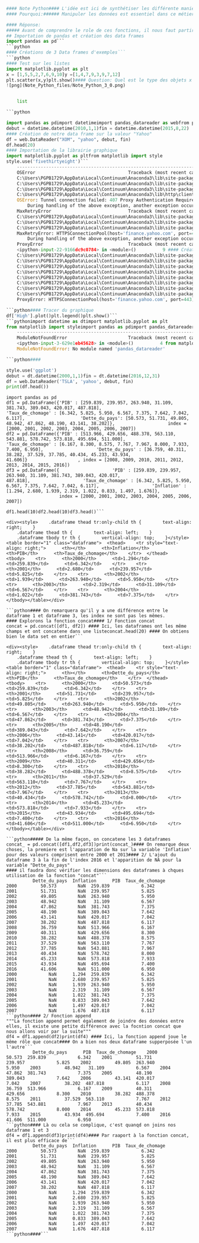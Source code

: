 
```python
#### Note Python#### L'idée est ici de synthétiser les différente manière de géreer les données.#### Question: Quelles sont les fonctions pratiques pour manipuler les données avec Pandas.
#### Pourquoi:###### Manipuler les données est essentiel dans ce métier, les données fournies ne sont généralement pas exploitable.###### En effet, elles peuvent être incomplètes, être présente sur plusieurs tables, Etre présente de manière non exploitables###### que ce soient liées à un format ou à une syntaxe.###### La manipulation de données est essentielle. Elle représente en moyenne 80% du temps d'un data miner.###### Il existe différents outils de manipulation des données, SQL étant le plus connu.###### Nous nous intéresserons ici à Pandas, cette librairies Python, de manipulation des données.###### Quatre concepts seront abordées ici, la concaténation (concat), l'ajout (append), la fusion (merge) et la jointure (join) de données###### Nous verrons des cas d'utilisations de ces fonctions7
```
```python
#### Réponse:
##### Avant de comprendre le role de ces fonctions, il nous faut partir de données. De Data frame exploitable.
## Importation de pandas et création des data frames
import pandas as pd```
```python
#### Créations de 3 Data frames d'exemples```
```python
#### Test sur les listes
import matplotlib.pyplot as plt
x = [1,5,5,2,7,6,9,10]y =[1,4,7,9,3,9,7,12]
plt.scatter(x,y)plt.show()#### Question: Quel est le type des objets x et ytype(x)# Réponse: Il s'agit d'une liste```
![png](Note_Python_files/Note_Python_3_0.png)


    list

```python

import pandas as pdimport datetimeimport pandas_datareader as webfrom pandas_datareader import data, wb
debut = datetime.datetime(2010,1,1)fin = datetime.datetime(2015,8,22)
#### Création de notre data frame sur la valeur "Yahoo" 
df = web.DataReader("XOM", "yahoo", debut, fin)
df.head(20)
#### Importation de la librairie graphique
import matplotlib.pyplot as pltfrom matplotlib import style
style.use('fivethirtyeight')```
    ---------------------------------------------------------------------------
    OSError                                   Traceback (most recent call last)
    C:\Users\PGPB1729\AppData\Local\Continuum\Anaconda3\lib\site-packages\requests\packages\urllib3\connectionpool.py in urlopen(self, method, url, body, headers, retries, redirect, assert_same_host, timeout, pool_timeout, release_conn, chunked, body_pos, **response_kw)        593             if is_new_proxy_conn:    --> 594                 self._prepare_proxy(conn)        595     
    C:\Users\PGPB1729\AppData\Local\Continuum\Anaconda3\lib\site-packages\requests\packages\urllib3\connectionpool.py in _prepare_proxy(self, conn)        809     --> 810         conn.connect()        811     
    C:\Users\PGPB1729\AppData\Local\Continuum\Anaconda3\lib\site-packages\requests\packages\urllib3\connection.py in connect(self)        293             # self._tunnel_host below.    --> 294             self._tunnel()        295             # Mark this connection as not reusable    
    C:\Users\PGPB1729\AppData\Local\Continuum\Anaconda3\lib\http\client.py in _tunnel(self)        918             raise OSError("Tunnel connection failed: %d %s" % (code,    --> 919                                                                message.strip()))        920         while True:    
    OSError: Tunnel connection failed: 407 Proxy Authentication Required
        During handling of the above exception, another exception occurred:    
    MaxRetryError                             Traceback (most recent call last)
    C:\Users\PGPB1729\AppData\Local\Continuum\Anaconda3\lib\site-packages\requests\adapters.py in send(self, request, stream, timeout, verify, cert, proxies)        437                     retries=self.max_retries,    --> 438                     timeout=timeout        439                 )    
    C:\Users\PGPB1729\AppData\Local\Continuum\Anaconda3\lib\site-packages\requests\packages\urllib3\connectionpool.py in urlopen(self, method, url, body, headers, retries, redirect, assert_same_host, timeout, pool_timeout, release_conn, chunked, body_pos, **response_kw)        648             retries = retries.increment(method, url, error=e, _pool=self,    --> 649                                         _stacktrace=sys.exc_info()[2])        650             retries.sleep()    
    C:\Users\PGPB1729\AppData\Local\Continuum\Anaconda3\lib\site-packages\requests\packages\urllib3\util\retry.py in increment(self, method, url, response, error, _pool, _stacktrace)        387         if new_retry.is_exhausted():    --> 388             raise MaxRetryError(_pool, url, error or ResponseError(cause))        389     
    MaxRetryError: HTTPSConnectionPool(host='finance.yahoo.com', port=443): Max retries exceeded with url: /quote/XOM/history (Caused by ProxyError('Cannot connect to proxy.', OSError('Tunnel connection failed: 407 Proxy Authentication Required',)))
        During handling of the above exception, another exception occurred:    
    ProxyError                                Traceback (most recent call last)
    <ipython-input-22-9166dc9c0784> in <module>()          9 #### Création de notre data frame sur la valeur "Yahoo"         10     ---> 11 df = web.DataReader("XOM", "yahoo", debut, fin)         12          13 df.head(20)    
    C:\Users\PGPB1729\AppData\Local\Continuum\Anaconda3\lib\site-packages\pandas_datareader\data.py in DataReader(name, data_source, start, end, retry_count, pause, session, access_key)        119                                 adjust_price=False, chunksize=25,        120                                 retry_count=retry_count, pause=pause,    --> 121                                 session=session).read()        122         123     elif data_source == "yahoo-actions":    
    C:\Users\PGPB1729\AppData\Local\Continuum\Anaconda3\lib\site-packages\pandas_datareader\yahoo\daily.py in __init__(self, symbols, start, end, retry_count, pause, session, adjust_price, ret_index, chunksize, interval)         80          81         self.interval = '1' + self.interval    ---> 82         self.crumb = self._get_crumb(retry_count)         83          84     @property    
    C:\Users\PGPB1729\AppData\Local\Continuum\Anaconda3\lib\site-packages\pandas_datareader\yahoo\daily.py in _get_crumb(self, retries)        156         tu = "https://finance.yahoo.com/quote/{}/history".format(self.symbols)        157         response = self._get_response(tu,    --> 158                                       params=self.params, headers=self.headers)        159         out = str(self._sanitize_response(response))        160         # Matches: {"crumb":"AlphaNumeric"}    
    C:\Users\PGPB1729\AppData\Local\Continuum\Anaconda3\lib\site-packages\pandas_datareader\base.py in _get_response(self, url, params, headers)        124             response = self.session.get(url,        125                                         params=params,    --> 126                                         headers=headers)        127             if response.status_code == requests.codes.ok:        128                 return response    
    C:\Users\PGPB1729\AppData\Local\Continuum\Anaconda3\lib\site-packages\requests\sessions.py in get(self, url, **kwargs)        529         530         kwargs.setdefault('allow_redirects', True)    --> 531         return self.request('GET', url, **kwargs)        532         533     def options(self, url, **kwargs):    
    C:\Users\PGPB1729\AppData\Local\Continuum\Anaconda3\lib\site-packages\requests\sessions.py in request(self, method, url, params, data, headers, cookies, files, auth, timeout, allow_redirects, proxies, hooks, stream, verify, cert, json)        516         }        517         send_kwargs.update(settings)    --> 518         resp = self.send(prep, **send_kwargs)        519         520         return resp    
    C:\Users\PGPB1729\AppData\Local\Continuum\Anaconda3\lib\site-packages\requests\sessions.py in send(self, request, **kwargs)        637         638         # Send the request    --> 639         r = adapter.send(request, **kwargs)        640         641         # Total elapsed time of the request (approximately)    
    C:\Users\PGPB1729\AppData\Local\Continuum\Anaconda3\lib\site-packages\requests\adapters.py in send(self, request, stream, timeout, verify, cert, proxies)        498         499             if isinstance(e.reason, _ProxyError):    --> 500                 raise ProxyError(e, request=request)        501         502             raise ConnectionError(e, request=request)    
    ProxyError: HTTPSConnectionPool(host='finance.yahoo.com', port=443): Max retries exceeded with url: /quote/XOM/history (Caused by ProxyError('Cannot connect to proxy.', OSError('Tunnel connection failed: 407 Proxy Authentication Required',)))

```python#### Tracer du graphique 
df['High'].plot()plt.legend()plt.show()```
```pythonimport datetime as dtimport matplotlib.pyplot as plt
from matplotlib import styleimport pandas as pdimport pandas_datareader.data as web```
    ---------------------------------------------------------------------------
    ModuleNotFoundError                       Traceback (most recent call last)
    <ipython-input-3-629e1eb45628> in <module>()          4 from matplotlib import style          5 import pandas as pd    ----> 6 import pandas_datareader.data as web    
    ModuleNotFoundError: No module named 'pandas_datareader'

```python#### 

style.use('ggplot')
debut = dt.datetime(2000,1,1)fin = dt.datetime(2016,12,31)
df = web.DataReader('TSLA', 'yahoo', debut, fin)
print(df.head())


```
```python#### 27 Décembre 2017: 10:18 -- Imporatation des données de la table #### Lemoci.com ou FMI - World Economic Outlook Database#### Note cherche un moyen d'extraire directement les données via python (beautiful soup)#### Ici, on prendra 3 indicteurs économiques pour la Suède#### Le PIB libéllé en Dollars US (Gross domestic product, current prices in Billins U.S. dollars), le Taux de Chomage (Unemployment Rate in percentage) et la dette générale dyu pays (General governement gross debt), Inflation: Prix à la consommation moyen#### De 2000 à 2017
import pandas as pd
df1 = pd.DataFrame({'PIB' : [259.839, 239.957, 263.940, 31.109, 381.743, 389.043, 420.017, 487.818],                    'Taux_de_chomage' : [6.342, 5.825, 5.950, 6.567, 7.375, 7.642, 7.042, 6.117],                     'Dette_du_pays': [50.573, 51.731, 49.805, 48.942, 47.862, 48.190, 43.141, 38.202]},                    index = [2000, 2001, 2002, 2003, 2004, 2005, 2006, 2007])
df2 = pd.DataFrame({'PIB' : [513.966, 429.656, 488.378, 563.110, 543.881, 578.742, 573.818, 495.694, 511.000],                    'Taux_de_chomage' : [6.167, 8.300, 8.575, 7.767, 7.967, 8.000, 7.933, 7.400, 6.950],                    'Dette_du_pays' : [36.759, 40.311, 38.282, 37.529, 37.785, 40.434, 45.233, 43.934, 41.606]}                   , index = [2008, 2009, 2010, 2011, 2012, 2013, 2014, 2015, 2016])
df3 = pd.DataFrame({                    'PIB' : [259.839, 239.957, 263.940, 31.109, 381.743, 389.043, 420.017, 487.818],                    'Taux_de_chomage' : [6.342, 5.825, 5.950, 6.567, 7.375, 7.642, 7.042, 6.117],                    'Inflation' : [1.294, 2.680, 1.939, 2.319, 1.022, 0.833, 1.497, 1.676]},                     index = [2000, 2001, 2002, 2003, 2004, 2005, 2006, 2007])
```
```python#### 27/12/2017 11h51:  Test sur les data frame: OK
df1.head(10)df2.head(10)df3.head()```

<div><style>    .dataframe thead tr:only-child th {        text-align: right;    }
    .dataframe thead th {        text-align: left;    }
    .dataframe tbody tr th {        vertical-align: top;    }</style><table border="1" class="dataframe">  <thead>    <tr style="text-align: right;">      <th></th>      <th>Inflation</th>      <th>PIB</th>      <th>Taux_de_chomage</th>    </tr>  </thead>  <tbody>    <tr>      <th>2000</th>      <td>1.294</td>      <td>259.839</td>      <td>6.342</td>    </tr>    <tr>      <th>2001</th>      <td>2.680</td>      <td>239.957</td>      <td>5.825</td>    </tr>    <tr>      <th>2002</th>      <td>1.939</td>      <td>263.940</td>      <td>5.950</td>    </tr>    <tr>      <th>2003</th>      <td>2.319</td>      <td>31.109</td>      <td>6.567</td>    </tr>    <tr>      <th>2004</th>      <td>1.022</td>      <td>381.743</td>      <td>7.375</td>    </tr>  </tbody></table></div>

```python#### On remarquera qu'il y a une différence entre le dataframe 1 et dataframe 3, les index ne sont pas les mêmes.
#### Explorons la fonction concat#### 1/ Fonction concat
concat = pd.concat([df1, df2]) #### Ici, les dataframes ont les même champs et ont concatene dans une listeconcat.head(20) #### On obtiens bien le data set en entier```

<div><style>    .dataframe thead tr:only-child th {        text-align: right;    }
    .dataframe thead th {        text-align: left;    }
    .dataframe tbody tr th {        vertical-align: top;    }</style><table border="1" class="dataframe">  <thead>    <tr style="text-align: right;">      <th></th>      <th>Dette_du_pays</th>      <th>PIB</th>      <th>Taux_de_chomage</th>    </tr>  </thead>  <tbody>    <tr>      <th>2000</th>      <td>50.573</td>      <td>259.839</td>      <td>6.342</td>    </tr>    <tr>      <th>2001</th>      <td>51.731</td>      <td>239.957</td>      <td>5.825</td>    </tr>    <tr>      <th>2002</th>      <td>49.805</td>      <td>263.940</td>      <td>5.950</td>    </tr>    <tr>      <th>2003</th>      <td>48.942</td>      <td>31.109</td>      <td>6.567</td>    </tr>    <tr>      <th>2004</th>      <td>47.862</td>      <td>381.743</td>      <td>7.375</td>    </tr>    <tr>      <th>2005</th>      <td>48.190</td>      <td>389.043</td>      <td>7.642</td>    </tr>    <tr>      <th>2006</th>      <td>43.141</td>      <td>420.017</td>      <td>7.042</td>    </tr>    <tr>      <th>2007</th>      <td>38.202</td>      <td>487.818</td>      <td>6.117</td>    </tr>    <tr>      <th>2008</th>      <td>36.759</td>      <td>513.966</td>      <td>6.167</td>    </tr>    <tr>      <th>2009</th>      <td>40.311</td>      <td>429.656</td>      <td>8.300</td>    </tr>    <tr>      <th>2010</th>      <td>38.282</td>      <td>488.378</td>      <td>8.575</td>    </tr>    <tr>      <th>2011</th>      <td>37.529</td>      <td>563.110</td>      <td>7.767</td>    </tr>    <tr>      <th>2012</th>      <td>37.785</td>      <td>543.881</td>      <td>7.967</td>    </tr>    <tr>      <th>2013</th>      <td>40.434</td>      <td>578.742</td>      <td>8.000</td>    </tr>    <tr>      <th>2014</th>      <td>45.233</td>      <td>573.818</td>      <td>7.933</td>    </tr>    <tr>      <th>2015</th>      <td>43.934</td>      <td>495.694</td>      <td>7.400</td>    </tr>    <tr>      <th>2016</th>      <td>41.606</td>      <td>511.000</td>      <td>6.950</td>    </tr>  </tbody></table></div>

```python##### De la même façon, on concatene les 3 dataframes
concat_ = pd.concat([df1,df2,df3])print(concat_)#### On remarque deux choses, la premiere est l'apparation de Na sur la variable 'Inflation' pour des valeurs comprisent entre 2000 et 2013#### 2/ L'ajout du dataframe 3 à la fin de l'index 2016 et l'apparition de NA pour la variable "Dette_du_pays"
#### il faudra donc vérifier les dimensions des dataframes à chques utilisation de la fonction "concat"```
          Dette_du_pays  Inflation      PIB  Taux_de_chomage    2000         50.573        NaN  259.839            6.342    2001         51.731        NaN  239.957            5.825    2002         49.805        NaN  263.940            5.950    2003         48.942        NaN   31.109            6.567    2004         47.862        NaN  381.743            7.375    2005         48.190        NaN  389.043            7.642    2006         43.141        NaN  420.017            7.042    2007         38.202        NaN  487.818            6.117    2008         36.759        NaN  513.966            6.167    2009         40.311        NaN  429.656            8.300    2010         38.282        NaN  488.378            8.575    2011         37.529        NaN  563.110            7.767    2012         37.785        NaN  543.881            7.967    2013         40.434        NaN  578.742            8.000    2014         45.233        NaN  573.818            7.933    2015         43.934        NaN  495.694            7.400    2016         41.606        NaN  511.000            6.950    2000            NaN      1.294  259.839            6.342    2001            NaN      2.680  239.957            5.825    2002            NaN      1.939  263.940            5.950    2003            NaN      2.319   31.109            6.567    2004            NaN      1.022  381.743            7.375    2005            NaN      0.833  389.043            7.642    2006            NaN      1.497  420.017            7.042    2007            NaN      1.676  487.818            6.117    
```python#### 2/ Fonction append
"""La fonction append permet également de joindre des données entre elles, il existe une petite différence avec la focntion concat que nous allons voir par la suite"""
df4 = df1.append(df2)print(df4) #### Ici, la fonction append joue le même rôle que concat#### On a bien nos deux dataframe supperposée l'un l'autre```
          Dette_du_pays      PIB  Taux_de_chomage    2000         50.573  259.839            6.342    2001         51.731  239.957            5.825    2002         49.805  263.940            5.950    2003         48.942   31.109            6.567    2004         47.862  381.743            7.375    2005         48.190  389.043            7.642    2006         43.141  420.017            7.042    2007         38.202  487.818            6.117    2008         36.759  513.966            6.167    2009         40.311  429.656            8.300    2010         38.282  488.378            8.575    2011         37.529  563.110            7.767    2012         37.785  543.881            7.967    2013         40.434  578.742            8.000    2014         45.233  573.818            7.933    2015         43.934  495.694            7.400    2016         41.606  511.000            6.950    
```python#### Là ou cela se complique, c'est quanqd on joins nos dataframe 1 et 3
df4 = df1.append(df3)print(df4)#### Par raaport à la fonction concat, il est plus efficace de```
          Dette_du_pays  Inflation      PIB  Taux_de_chomage    2000         50.573        NaN  259.839            6.342    2001         51.731        NaN  239.957            5.825    2002         49.805        NaN  263.940            5.950    2003         48.942        NaN   31.109            6.567    2004         47.862        NaN  381.743            7.375    2005         48.190        NaN  389.043            7.642    2006         43.141        NaN  420.017            7.042    2007         38.202        NaN  487.818            6.117    2000            NaN      1.294  259.839            6.342    2001            NaN      2.680  239.957            5.825    2002            NaN      1.939  263.940            5.950    2003            NaN      2.319   31.109            6.567    2004            NaN      1.022  381.743            7.375    2005            NaN      0.833  389.043            7.642    2006            NaN      1.497  420.017            7.042    2007            NaN      1.676  487.818            6.117    
```python####```
